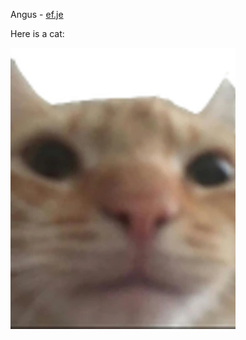 
Angus - [ef.je](https://ef.je)

Here is a cat:

![CAT](https://github.com/Gaunsessa/Gaunsessa/blob/master/cats/swagcat.png)
